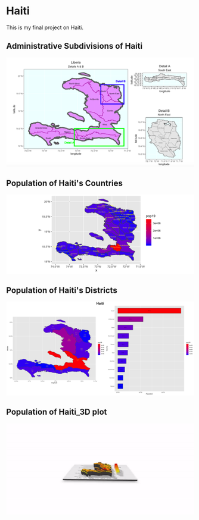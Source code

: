 # Haiti

This is my final project on Haiti.

## Administrative Subdivisions of Haiti

![](details.png)

## Population of Haiti's Countries

![](Haiti_pop19_adm2.png)

## Population of Haiti's Districts

![](Haiti.png)

## Population of Haiti_3D plot

![](Haiti_3D.gif)



